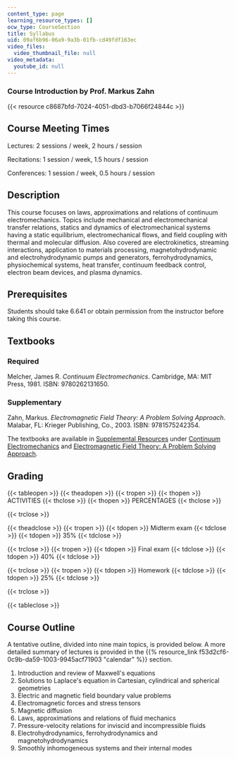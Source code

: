 ```yaml
---
content_type: page
learning_resource_types: []
ocw_type: CourseSection
title: Syllabus
uid: 09af6b96-06a9-9a3b-01fb-cd49fdf163ec
video_files:
  video_thumbnail_file: null
video_metadata:
  youtube_id: null
---
```


### Course Introduction by Prof. Markus Zahn

{{< resource c8687bfd-7024-4051-dbd3-b7066f24844c >}}

Course Meeting Times
--------------------

Lectures: 2 sessions / week, 2 hours / session

Recitations: 1 session / week, 1.5 hours / session

Conferences: 1 session / week, 0.5 hours / session

Description
-----------

This course focuses on laws, approximations and relations of continuum electromechanics. Topics include mechanical and electromechanical transfer relations, statics and dynamics of electromechanical systems having a static equilibrium, electromechanical flows, and field coupling with thermal and molecular diffusion. Also covered are electrokinetics, streaming interactions, application to materials processing, magnetohydrodynamic and electrohydrodynamic pumps and generators, ferrohydrodynamics, physiochemical systems, heat transfer, continuum feedback control, electron beam devices, and plasma dynamics.

Prerequisites
-------------

Students should take 6.641 or obtain permission from the instructor before taking this course.

Textbooks
---------

### Required

Melcher, James R. _Continuum Electromechanics_. Cambridge, MA: MIT Press, 1981. ISBN: 9780262131650.

### Supplementary

Zahn, Markus. _Electromagnetic Field Theory: A Problem Solving Approach_. Malabar, FL: Krieger Publishing, Co., 2003. ISBN: 9781575242354.

The textbooks are available in [Supplemental Resources](/resources) under [Continuum Electromechanics](/resources/res-6-001-continuum-electromechanics-spring-2009/index.htm) and [Electromagnetic Field Theory: A Problem Solving Approach](/resources/res-6-002-electromagnetic-field-theory-a-problem-solving-approach-spring-2008/index.htm).

Grading
-------

{{< tableopen >}}
{{< theadopen >}}
{{< tropen >}}
{{< thopen >}}
ACTIVITIES
{{< thclose >}}
{{< thopen >}}
PERCENTAGES
{{< thclose >}}

{{< trclose >}}

{{< theadclose >}}
{{< tropen >}}
{{< tdopen >}}
Midterm exam
{{< tdclose >}}
{{< tdopen >}}
35%
{{< tdclose >}}

{{< trclose >}}
{{< tropen >}}
{{< tdopen >}}
Final exam
{{< tdclose >}}
{{< tdopen >}}
40%
{{< tdclose >}}

{{< trclose >}}
{{< tropen >}}
{{< tdopen >}}
Homework
{{< tdclose >}}
{{< tdopen >}}
25%
{{< tdclose >}}

{{< trclose >}}

{{< tableclose >}}

Course Outline
--------------

A tentative outline, divided into nine main topics, is provided below. A more detailed summary of lectures is provided in the {{% resource_link f53d2cf6-0c9b-da59-1003-9945acf71903 "calendar" %}} section.

1.  Introduction and review of Maxwell's equations
2.  Solutions to Laplace's equation in Cartesian, cylindrical and spherical geometries
3.  Electric and magnetic field boundary value problems
4.  Electromagnetic forces and stress tensors
5.  Magnetic diffusion
6.  Laws, approximations and relations of fluid mechanics
7.  Pressure-velocity relations for inviscid and incompressible fluids
8.  Electrohydrodynamics, ferrohydrodynamics and magnetohydrodynamics
9.  Smoothly inhomogeneous systems and their internal modes